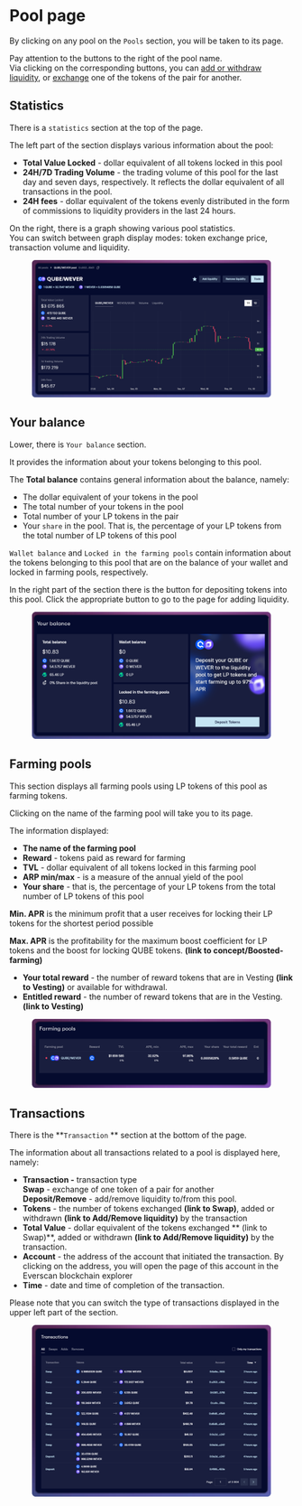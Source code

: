 # Pool page

By clicking on any pool on the `Pools` section, you will be taken to its page.

Pay attention to the buttons to the right of the pool name. \
Via clicking on the corresponding buttons, you can [add or withdraw liquidity](../how-to/add-liquidity.md), or [exchange](../../swap/) one of the tokens of the pair for another.

## **Statistics**

There is a `statistics` section at the top of the page.

The left part of the section displays various information about the pool:

* **Total Value Locked** - dollar equivalent of all tokens locked in this pool
* **24H/7D Trading Volume** - the trading volume of this pool for the last day and seven days, respectively. It reflects the dollar equivalent of all transactions in the pool.
* **24H fees** - dollar equivalent of the tokens evenly distributed in the form of commissions to liquidity providers in the last 24 hours.

On the right, there is a graph showing various pool statistics.\
You can switch between graph display modes: token exchange price, transaction volume and liquidity.

<figure><img src="../../../.gitbook/assets/image (6).png" alt=""><figcaption></figcaption></figure>

## Your balance

Lower, there is `Your balance` section.

It provides the information about your tokens belonging to this pool.&#x20;

The **Total balance** contains general information about the balance, namely:

* The dollar equivalent of your tokens in the pool
* The total number of your tokens in the pool
* Total number of your LP tokens in the pair&#x20;
* Your `share` in the pool. That is, the percentage of your LP tokens from the total number of LP tokens of this pool

`Wallet balance` and `Locked in the farming pools` contain information about the tokens belonging to this pool that are on the balance of your wallet and locked in farming pools, respectively.&#x20;

In the right part of the section there is the button for depositing tokens into this pool. Click the appropriate button to go to the page for adding liquidity.

<figure><img src="../../../.gitbook/assets/image (50).png" alt=""><figcaption></figcaption></figure>

## **Farming pools**

This section displays all farming pools using LP tokens of this pool as farming tokens.&#x20;

Clicking on the name of the farming pool will take you to its page.

The information displayed:

* **The name of the farming pool**
* **Reward** - tokens paid as reward for farming
* **TVL** - dollar equivalent of all tokens locked in this farming pool
* **ARP min/max** - is a measure of the annual yield of the pool
* **Your share** - that is, the percentage of your LP tokens from the total number of LP tokens of this pool

**Min. APR** is the minimum profit that a user receives for locking their LP tokens for the shortest period possible

**Max. APR** is the profitability for the maximum boost coefficient for LP tokens and the boost for locking QUBE tokens. **(link to concept/Boosted-farming)**

* **Your total reward** - the number of reward tokens that are in Vesting **(link to Vesting)** or available for withdrawal.
* **Entitled reward** - the number of reward tokens that are in the Vesting. **(link to Vesting)**

<figure><img src="../../../.gitbook/assets/image (24).png" alt=""><figcaption></figcaption></figure>

## **Transactions**

There is the **`Transaction` ** section at the bottom of the page.

The information about all transactions related to a pool is displayed here, namely:

* **Transaction -** transaction type \
  **Swap** - exchange of one token of a pair for another \
  **Deposit/Remove** - add/remove liquidity to/from this pool.&#x20;
* **Tokens** - the number of tokens exchanged **(link to Swap)**, added or withdrawn **(link to Add/Remove liquidity)** by the transaction
* **Total Value** - dollar equivalent of the tokens exchanged \*\* (link to Swap)\*\*, added or withdrawn **(link to Add/Remove liquidity)** by the transaction.
* **Account** - the address of the account that initiated the transaction. By clicking on the address, you will open the page of this account in the Everscan blockchain explorer
* **Time** - date and time of completion of the transaction.

Please note that you can switch the type of transactions displayed in the upper left part of the section.&#x20;

<figure><img src="../../../.gitbook/assets/image (38).png" alt=""><figcaption></figcaption></figure>
